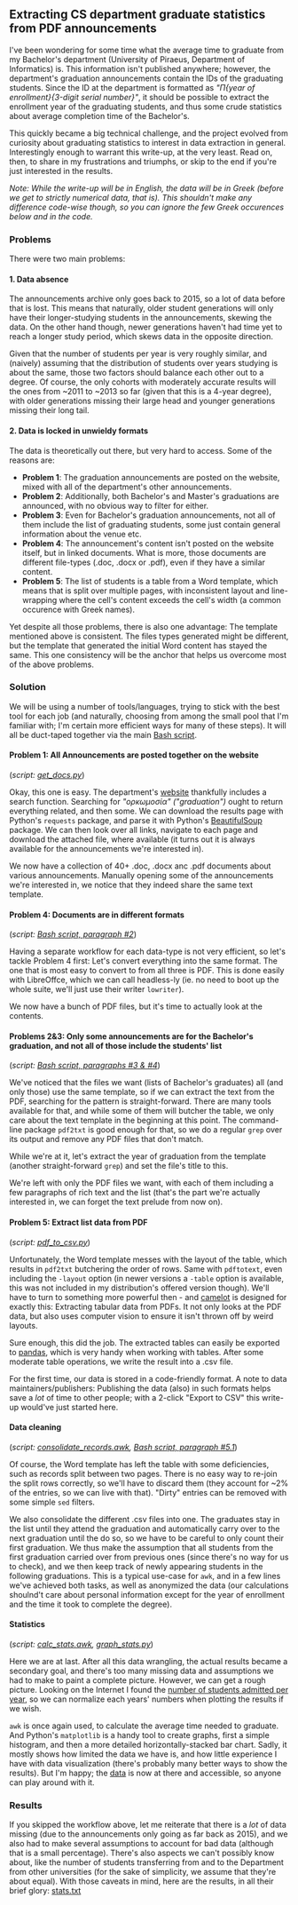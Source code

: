 ## Extracting CS department graduate statistics from PDF announcements

I've been wondering for some time what the average time to graduate from my Bachelor's department (University of Piraeus, Department of Informatics) is. This information isn't published anywhere; however, the department's graduation announcements contain the IDs of the graduating students. Since the ID at the department is formatted as _"Π{year of enrollment}{3-digit serial number}"_, it should be possible to extract the enrollment year of the graduating students, and thus some crude statistics about average completion time of the Bachelor's.

This quickly became a big technical challenge, and the project evolved from curiosity about graduating statistics to interest in data extraction in general. Interestingly enough to warrant this write-up, at the very least. Read on, then, to share in my frustrations and triumphs, or skip to the end if you're just interested in the results.

_Note: While the write-up will be in English, the data will be in Greek (before we get to strictly numerical data, that is). This shouldn't make any difference code-wise though, so you can ignore the few Greek occurences below and in the code._

### Problems

There were two main problems:

#### 1. Data absence
The announcements archive only goes back to 2015, so a lot of data before that is lost. This means that naturally, older student generations will only have their longer-studying students in the announcements, skewing the data. On the other hand though, newer generations haven't had time yet to reach a longer study period, which skews data in the opposite direction.

Given that the number of students per year is very roughly similar, and (naively) assuming that the distribution of students over years studying is about the same, those two factors should balance each other out to a degree. Of course, the only cohorts with moderately accurate results will the ones from ~2011 to ~2013 so far (given that this is a 4-year degree), with older generations missing their large head and younger generations missing their long tail.

#### 2. Data is locked in unwieldy formats
The data is theoretically out there, but very hard to access. Some of the reasons are:
- **Problem 1**: The graduation announcements are posted on the website, mixed with all of the department's other announcements.
- **Problem 2**: Additionally, both Bachelor's and Master's graduations are announced, with no obvious way to filter for either.
- **Problem 3**: Even for Bachelor's graduation announcements, not all of them include the list of graduating students, some just contain general information about the venue etc.
- **Problem 4**: The announcement's content isn't posted on the website itself, but in linked documents. What is more, those documents are different file-types (.doc, .docx or .pdf), even if they have a similar content.
- **Problem 5**: The list of students is a table from a Word template, which means that is split over multiple pages, with inconsistent layout and line-wrapping where the cell's content exceeds the cell's width (a common occurence with Greek names).

Yet despite all those problems, there is also one advantage: The template mentioned above is consistent. The files types generated might be different, but the template that generated the initial Word content has stayed the same. This one consistency will be the anchor that helps us overcome most of the above problems.

### Solution

We will be using a number of tools/languages, trying to stick with the best tool for each job (and naturally, choosing from among the small pool that I'm familiar with; I'm certain more efficient ways for many of these steps). It will all be duct-taped together via the main [Bash script](https://github.com/Pab0/unipi_graduate_stats/blob/master/unipi_grades.sh).

#### Problem 1: All Announcements are posted together on the website

(_script: [get_docs.py](https://github.com/Pab0/unipi_graduate_stats/blob/master/get_docs.py)_)

Okay, this one is easy. The department's [website](http://www.cs.unipi.gr/) thankfully includes a search function. Searching for _"ορκωμοσία" ("graduation")_ ought to return everything related, and then some. We can download the results page with Python's `requests` package, and parse it with Python's [BeautifulSoup](https://code.launchpad.net/beautifulsoup/) package. We can then look over all links, navigate to each page and download the attached file, where available (it turns out it is always available for the announcements we're interested in).

We now have a collection of 40+ .doc, .docx anc .pdf documents about various announcements. Manually opening some of the announcements we're interested in, we notice that they indeed share the same text template.


#### Problem 4: Documents are in different formats

(_script: [Bash script, paragraph #2](https://github.com/Pab0/unipi_graduate_stats/blob/master/unipi_grades.sh#L9)_)

Having a separate workflow for each data-type is not very efficient, so let's tackle Problem 4 first: Let's convert everything into the same format. The one that is most easy to convert to from all three is PDF. This is done easily with LibreOffce, which we can call headless-ly (ie. no need to boot up the whole suite, we'll just use their writer `lowriter`).

We now have a bunch of PDF files, but it's time to actually look at the contents.


#### Problems 2&3: Only some announcements are for the Bachelor's graduation, and not all of those include the students' list

(_script: [Bash script, paragraphs #3 & #4](https://github.com/Pab0/unipi_graduate_stats/blob/master/unipi_grades.sh#L30)_)

We've noticed that the files we want (lists of Bachelor's graduates) all (and only those) use the same template, so if we can extract the text from the PDF, searching for the pattern is straight-forward. There are many tools available for that, and while some of them will butcher the table, we only care about the text template in the beginning at this point. The command-line package `pdf2txt` is good enough for that, so we do a regular `grep` over its output and remove any PDF files that don't match.

While we're at it, let's extract the year of graduation from the template (another straight-forward `grep`) and set the file's title to this.

We're left with only the PDF files we want, with each of them including a few paragraphs of rich text and the list (that's the part we're actually interested in, we can forget the text prelude from now on).

#### Problem 5: Extract list data from PDF

(_script: [pdf_to_csv.py](https://github.com/Pab0/unipi_graduate_stats/blob/master/pdf_to_csv.py)_)

Unfortunately, the Word template messes with the layout of the table, which results in `pdf2txt` butchering the order of rows. Same with `pdftotext`, even including the `-layout` option (in newer versions a `-table` option is available, this was not included in my distribution's offered version though). We'll have to turn to something more powerful then - and [camelot](https://github.com/camelot-dev/camelot) is designed for exactly this: Extracting tabular data from PDFs. It not only looks at the PDF data, but also uses computer vision to ensure it isn't thrown off by weird layouts.

Sure enough, this did the job. The extracted tables can easily be exported to [pandas](https://github.com/pandas-dev/pandas), which is very handy when working with tables. After some moderate table operations, we write the result into a .csv file.

For the first time, our data is stored in a code-friendly format. A note to data maintainers/publishers: Publishing the data (also) in such formats helps save a _lot_ of time to other people; with a 2-click "Export to CSV" this write-up would've just started here.

#### Data cleaning

(_script: [consolidate_records.awk](https://github.com/Pab0/unipi_graduate_stats/blob/master/consolidate_records.awk), [Bash script, paragraph #5.1](https://github.com/Pab0/unipi_graduate_stats/blob/master/unipi_grades.sh#L58)_)

Of course, the Word template has left the table with some deficiencies, such as records split between two pages. There is no easy way to re-join the split rows correctly, so we'll have to discard them (they account for ~2% of the entries, so we can live with that). "Dirty" entries can be removed with some simple `sed` filters.

We also consolidate the different .csv files into one. The graduates stay in the list until they attend the graduation and automatically carry over to the next graduation until the do so, so we have to be careful to only count their first graduation. We thus make the assumption that all students from the first graduation carried over from previous ones (since there's no way for us to check), and we then keep track of newly appearing students in the following graduations. This is a typical use-case for `awk`, and in a few lines we've achieved both tasks, as well as anonymized the data (our calculations shoulnd't care about personal information except for the year of enrollment and the time it took to complete the degree).

#### Statistics

(_script: [calc_stats.awk](https://github.com/Pab0/unipi_graduate_stats/blob/master/calc_stats.awk), [graph_stats.py](https://github.com/Pab0/unipi_graduate_stats/blob/master/graph_stats.py)_)

Here we are at last. After all this data wrangling, the actual results became a secondary goal, and there's too many missing data and assumptions we had to make to paint a complete picture. However, we can get a rough picture. Looking on the Internet I found the [number of students admitted per year](https://github.com/Pab0/unipi_graduate_stats/blob/master/enrollments_per_year.csv), so we can normalize each years' numbers when plotting the results if we wish.

`awk` is once again used, to calculate the average time needed to graduate. And Python's `matplotlib` is a handy tool to create graphs, first a simple histogram, and then a more detailed horizontally-stacked bar chart. Sadly, it mostly shows how limited the data we have is, and how little experience I have with data visualization (there's probably many better ways to show the results). But I'm happy; the [data](https://github.com/Pab0/unipi_graduate_stats/blob/master/anonymized_data.csv) is now at there and accessible, so anyone can play around with it.


### Results

If you skipped the workflow above, let me reiterate that there is a _lot_ of data missing (due to the announcements only going as far back as 2015), and we also had to make several assumptions to account for bad data (although that is a small percentage). There's also aspects we can't possibly know about, like the number of students transferring from and to the Department from other universities (for the sake of simplicity, we assume that they're about equal). With those caveats in mind, here are the results, in all their brief glory: [stats.txt](https://github.com/Pab0/unipi_graduate_stats/blob/master/stats.txt)
